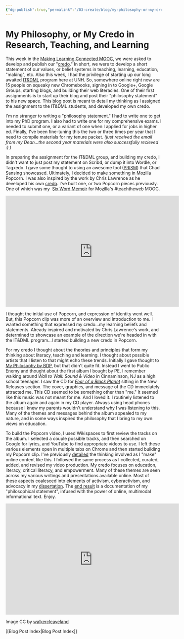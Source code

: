 ```yaml
---
{"dg-publish":true,"permalink":"/03-create/blog/my-philosophy-or-my-credo-in-research-teaching-and-learning/","title":"My Philosophy, or My \"Credo\" in Research, Teaching, and Learning","tags":["clmooc","critical-literacy","digital-literacies","itdml","literacy","new-literacies"]}
---
```


# My Philosophy, or My Credo in Research, Teaching, and Learning

This week in the [Making Learning Connected MOOC](https://plus.google.com/communities/111619469354411254407?utm_source=chrome_ntp_icon&utm_medium=chrome_app&utm_campaign=chrome), we were asked to develop and publish our "[credo](http://blog.nwp.org/clmooc/2013-07-07/make-cycle-4-connected-learning-values-equity-full-participation-social-embeddedness/)." In short, we were to develop a short statement of our values, or belief systems in teaching, learning, education, "making", etc. Also this week, I had the privilege of starting up our long awaited [IT&DML](http://www.newhaven.edu/286693/) program here at UNH. So, somewhere online right now are 15 people on squeaky new Chromebooks, signing in to Google+, Google Groups, starting blogs, and building their web literacies. One of their first assignments is to start up their blog and post their "philosophy statement" to his new space. This blog post is meant to detail my thinking as I assigned the assignment to the IT&DML students, and developed my own credo.

I'm no stranger to writing a "philosophy statement." I had to write one to get into my PhD program. I also had to write one for my comprehensive exams. I needed to submit one, or a variant of one when I applied for jobs in higher ed. Finally, I've been fine-tuning this the two or three times per year that I need to compile materials for my tenure packet. _(just received the email from my Dean...the second year materials were also successfully recieved :) )_ 

In preparing the assignment for the IT&DML group, and building my credo, I didn't want to just post my statement on Scribd, or dump it into Wordle, or Tagxedo. I gave some thought to using an awesome tool ([PRISM](http://prism.scholarslab.org/)) that Chad Sansing showcased. Ultimately, I decided to make something in Mozilla Popcorn. I was also inspired by the work by Chris Lawrence as he developed his own [credo](https://plus.google.com/105066058062875562234/posts/RrQ7mcDWEF1). I've built one, or two Popcorn pieces previously. One of which was my  [Six Word Memoir](https://plus.google.com/111576401886299659895/posts/WTsXzHJsjyp) for Mozilla's #teachtheweb MOOC.

<iframe src="http://popcorn.webmadecontent.org/100l_" height="358" width="560" allowfullscreen frameborder="0"></iframe>

I thought the initial use of Popcorn, and expression of identity went well. But, this Popcorn clip was more of an overview and introduction to me. I wanted something that expressed my credo...my learning beliefs and statements. Already inspired and motivated by Chris Lawrence's work, and determined to showcase an example of the direction we're headed in with the IT&DML program...I started building a new credo in Popcorn.

For my credo I thought about the theories and principles that form my thinking about literacy, teaching and learning. I thought about possible artists that I listen to that might echo these trends. Initially I gave thought to [My Philosophy by BDP](https://www.youtube.com/watch?v=Zq8nDa0U4MQ), but that didn't quite fit. Instead I went to Public Enemy and thought about the first album I bought by PE. I remember walking around _Wall to Wall: Sound & Video_ in Cinnaminson, NJ as a high school teenager. I saw the CD for [_Fear of a Black Planet_](http://en.wikipedia.org/wiki/Fear_of_a_Black_Planet) sitting in the New Releases section. The cover, graphics, and message of the CD immediately attracted me. This CD seemed to be something other than "me." It seemed like this music was not meant for me. And I loved it. I routinely listened to the album again and again in my CD player. Always using head phones because I knew my parents wouldn't understand why I was listening to this. Many of the themes and messages behind the album appealed to my nature, and in some ways inspired the philosophy that I bring to my own views on education.

To build the Popcorn video, I used Wikispaces to first review the tracks on the album. I selected a couple possible tracks, and then searched on Google for lyrics, and YouTube to find appropriate videos to use. I left these various elements open in multiple tabs on Chrome and then started building my Popcorn clip. I've previously [detailed](http://wiobyrne.com/what-kind-of-thinking-is-involved-when-you-make-teachtheweb/) the thinking involved as I "make" online content like this. I followed the same process as I collected, curated, added, and revised my video production. My credo focuses on education, literacy, critical literacy, and empowerment. Many of these themes are seen across my various writings and presentations available online. Most of these aspects coalesced into elements of activism, cyberactivism, and advocacy in my [dissertation](http://www.scribd.com/doc/107186776/Facilitating-Critical-Evaluation-Skills-through-Content-Creation-Empowering-Adolescents-as-Readers-and-Writers-of-Online-Information). The [end result](https://wiobyrne.makes.org/popcorn/18ni) is a documentation of my "philosophical statement", infused with the power of online, multimodal informational text. Enjoy. 

<iframe src="https://wiobyrne.makes.org/popcorn/18ni_" height="358" width="560" allowfullscreen frameborder="0"></iframe>

Image CC by [walkercleaveland](http://www.flickr.com/photos/walkercleaveland/391063563/)

[[Blog Post Index\|Blog Post Index]]